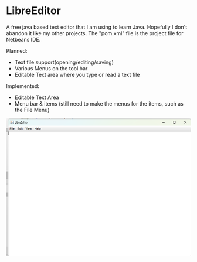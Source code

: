 # LibreEditor
A free java based text editor that I am using to learn Java.  Hopefully I don't abandon it like my other projects.
The "pom.xml" file is the project file for Netbeans IDE.

Planned:
+ Text file support(opening/editing/saving)
+ Various Menus on the tool bar
+ Editable Text area where you type or read a text file

Implemented:
+ Editable Text Area
+ Menu bar & items (still need to make the menus for the items, such as the File Menu)

![alt text](https://github.com/KyleRS2004/LibreEditor/blob/main/Screenshot%20(59).png)
